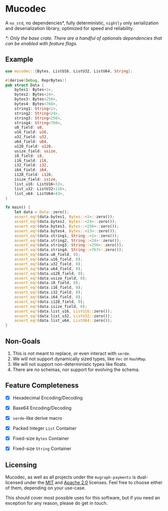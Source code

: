 # Mucodec

A `no_std`, no dependencies*, fully deterministic, `nightly` only serialization and deserialization library, optimized for speed and reliability.

*\*: Only the base crate. There are a handful of optionals dependencies that can be enabled with feature flags.*

## Example

```rust
use mucodec::{Bytes, ListU16, ListU32, ListU64, String};

#[derive(Debug, ReprBytes)]
pub struct Data {
    bytes1: Bytes<1>,
    bytes2: Bytes<24>,
    bytes3: Bytes<256>,
    bytes4: Bytes<768>,
    string1: String<1>,
    string2: String<24>,
    string3: String<256>,
    string4: String<768>,
    u8_field: u8,
    u16_field: u16,
    u32_field: u32,
    u64_field: u64,
    u128_field: u128,
    usize_field: usize,
    i8_field: i8,
    i16_field: i16,
    i32_field: i32,
    i64_field: i64,
    i128_field: i128,
    isize_field: isize,
    list_u16: ListU16<32>,
    list_u32: ListU32<116>,
    list_u64: ListU64<43>,
}

fn main() {
    let data = Data::zero();
    assert_eq!(data.bytes1, Bytes::<1>::zero());
    assert_eq!(data.bytes2, Bytes::<24>::zero());
    assert_eq!(data.bytes3, Bytes::<256>::zero());
    assert_eq!(data.bytes4, Bytes::<13>::zero());
    assert_eq!(data.string1, String::<1>::zero());
    assert_eq!(data.string2, String::<24>::zero());
    assert_eq!(data.string3, String::<256>::zero());
    assert_eq!(data.string4, String::<767>::zero());
    assert_eq!(data.u8_field, 0);
    assert_eq!(data.u16_field, 0);
    assert_eq!(data.u32_field, 0);
    assert_eq!(data.u64_field, 0);
    assert_eq!(data.u128_field, 0);
    assert_eq!(data.usize_field, 0);
    assert_eq!(data.i8_field, 0);
    assert_eq!(data.i16_field, 0);
    assert_eq!(data.i32_field, 0);
    assert_eq!(data.i64_field, 0);
    assert_eq!(data.i128_field, 0);
    assert_eq!(data.isize_field, 0);
    assert_eq!(data.list_u16, ListU16::zero());
    assert_eq!(data.list_u32, ListU32::zero());
    assert_eq!(data.list_u64, ListU64::zero());
}
```

## Non-Goals

1. This is not meant to replace, or even interact with `serde`.
2. We will not support dynamically sized types, like `Vec` or `HashMap`.
3. We will not support non-deterministic types like floats.
4. There are no schemas, nor support for evolving the schema.

## Feature Completeness

* [x] Hexadecimal Encoding/Decoding
* [x] Base64 Encoding/Decoding
* [x] `serde`-like derive macro
* [x] Packed Integer `List` Container
* [x] Fixed-size `Bytes` Container
* [x] Fixed-size `String` Container


## Licensing

Mucodec, as well as all projects under the `mugraph-payments` is dual-licensed under the [MIT](./LICENSE) and [Apache 2.0](./LICENSE-APACHE) licenses. Feel free to choose either of them, depending on your use-case.

This should cover most possible uses for this software, but if you need an exception for any reason, please do get in touch.
